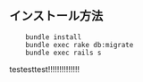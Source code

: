 ## インストール方法

        bundle install
        bundle exec rake db:migrate
        bundle exec rails s


 testesttest!!!!!!!!!!!!!!
